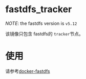 # fastdfs_tracker

*NOTE*: the fastdfs version is `v5.12`

该镜像只包含 fastdfs的 `tracker`节点。

# 使用
请参考[docker-fastdfs](https://github.com/Evan1120/docker-fastdfs/blob/master/README.md)

